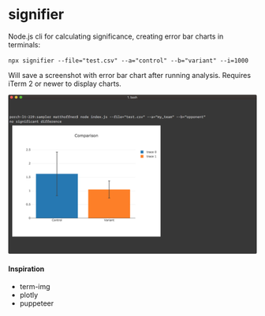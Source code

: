 # signifier

Node.js cli for calculating significance, creating error bar charts in terminals:

`npx signifier --file="test.csv" --a="control" --b="variant" --i=1000`

Will save a screenshot with error bar chart after running analysis. Requires iTerm 2 or newer to display charts.

![](termimg.png)

#### Inspiration

- term-img
- plotly
- puppeteer
